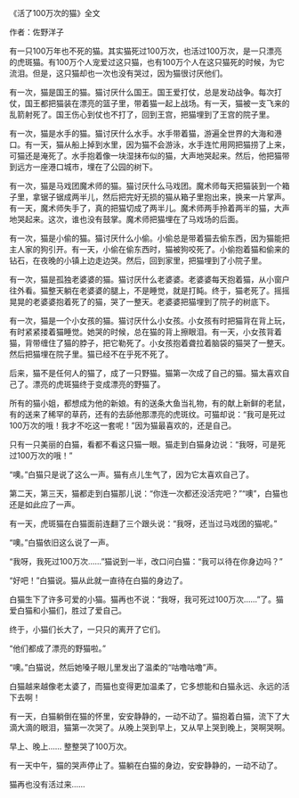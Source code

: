 《活了100万次的猫》全文

作者：佐野洋子

有一只100万年也不死的猫。其实猫死过100万次，也活过100万次，是一只漂亮的虎斑猫。有100万个人宠爱过这只猫，也有100万个人在这只猫死的时候，为它流泪。但是，这只猫却也一次也没有哭过，因为猫很讨厌他们。

有一次，猫是国王的猫。猫讨厌什么国王。国王爱打仗，总是发动战争。每次打仗，国王都把猫装在漂亮的篮子里，带着猫一起上战场。有一天，猫被一支飞来的乱箭射死了。国王伤心到仗也不打了，回到王宫，把猫埋到了王宫的院子里。

有一次，猫是水手的猫。猫讨厌什么水手。水手带着猫，游遍全世界的大海和港口。有一天，猫从船上掉到水里，因为猫不会游泳，水手连忙用网把猫捞了上来，可猫还是淹死了。水手抱着像一块湿抹布似的猫，大声地哭起来。然后，他把猫带到远方一座港口城市，埋在了公园的树下。


有一次，猫是马戏团魔术师的猫。猫讨厌什么马戏团。魔术师每天把猫装到一个箱子里，拿锯子锯成两半儿，然后把完好无损的猫从箱子里抱出来，换来一片掌声。有一天，魔术师失手了，真的把猫切成了两半儿。魔术师两手拎着两半的猫，大声地哭起来。这次，谁也没有鼓掌。魔术师把猫埋在了马戏场的后面。

有一次，猫是小偷的猫。猫讨厌什么小偷。小偷总是带着猫去偷东西，因为猫能把主人家的狗引开。有一天，小偷在偷东西时，猫被狗咬死了。小偷抱着猫和偷来的钻石，在夜晚的小镇上边走边哭。然后，回到家里，把猫埋到了小院子里。

有一次，猫是孤独老婆婆的猫。猫讨厌什么老婆婆。老婆婆每天抱着猫，从小窗户往外看。猫整天躺在老婆婆的腿上，不是睡觉，就是打盹。终于，猫老死了。摇摇晃晃的老婆婆抱着死了的猫，哭了一整天。老婆婆把猫埋到了院子的树底下。

有一次，猫是一个小女孩的猫。猫讨厌什么小女孩。小女孩有时把猫背在背上玩，有时紧紧搂着猫睡觉。她哭的时候，总在猫的背上擦眼泪。有一天，小女孩背着猫，背带缠住了猫的脖子，把它勒死了。小女孩抱着聋拉着脑袋的猫哭了一整天。然后把猫埋在院子里。猫已经不在乎死不死了。

后来，猫不是任何人的猫了，成了一只野猫。猫第一次成了自己的猫。猫太喜欢自己了。漂亮的虎斑猫终于变成漂亮的野猫了。

所有的猫小姐，都想成为他的新娘。有的送条大鱼当礼物，有的献上新鲜的老鼠，有的送来了稀罕的草药，还有的去舔他那漂亮的虎斑纹。可猫却说：“我可是死过100万次的哦！我才不吃这一套呢！”因为猫最喜欢的，还是自己。

只有一只美丽的白猫，看都不看这只猫一眼。猫走到白猫身边说：“我呀，可是死过100万次的哦！”

“噢。”白猫只是说了这么一声。猫有点儿生气了，因为它太喜欢自己了。

第二天，第三天，猫都走到白猫那儿说：“你连一次都还没活完吧？”“噢”，白猫也还是如此应了一声。

有一天，虎斑猫在白猫面前连翻了三个跟头说：“我呀，还当过马戏团的猫呢。”

“噢。”白猫依旧这么说了一声。

“我呀，我死过100万次……”猫说到一半，改口问白猫：“我可以待在你身边吗？”

 “好吧！”白猫说。猫从此就一直待在白猫的身边了。

白猫生下了许多可爱的小猫。猫再也不说：“我呀，我可死过100万次……”了。猫爱白猫和小猫们，胜过了爱自己。

终于，小猫们长大了，一只只的离开了它们。

“他们都成了漂亮的野猫啦。”

“噢。”白猫说，然后她嗓子眼儿里发出了温柔的“咕噜咕噜”声。

白猫越来越像老太婆了，而猫也变得更加温柔了，它多想能和白猫永远、永远的活下去啊！

有一天，白猫躺倒在猫的怀里，安安静静的，一动不动了。猫抱着白猫，流下了大滴大滴的眼泪，猫第一次哭了。从晚上哭到早上，又从早上哭到晚上，哭啊哭啊。

早上、晚上…… 整整哭了100万次。

有一天中午，猫的哭声停止了。猫躺在白猫的身边，安安静静的，一动不动了。

猫再也没有活过来……
